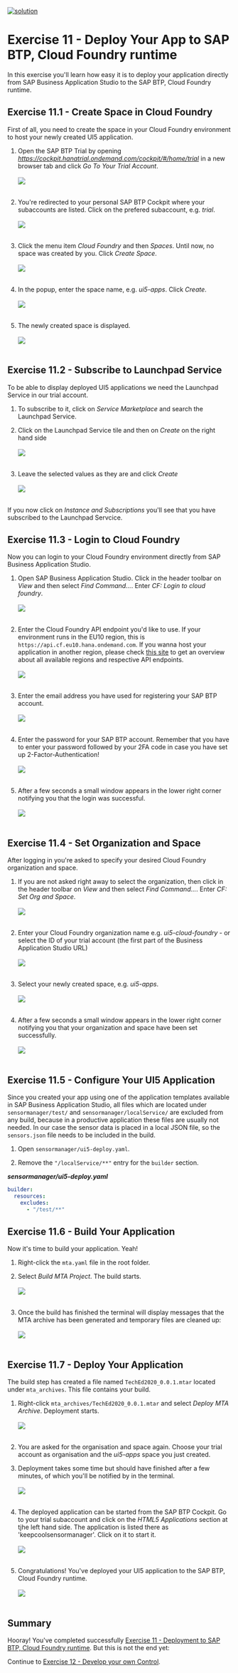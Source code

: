 [![solution](https://flat.badgen.net/badge/solution/available/green?icon=github)](../../../../tree/code/ex11)

# Exercise 11 - Deploy Your App to SAP BTP, Cloud Foundry runtime

In this exercise you'll learn how easy it is to deploy your application directly from SAP Business Application Studio to the SAP BTP, Cloud Foundry runtime.

## Exercise 11.1 - Create Space in Cloud Foundry

First of all, you need to create the space in your Cloud Foundry environment to host your newly created UI5 application.

1. Open the SAP BTP Trial by opening *https://cockpit.hanatrial.ondemand.com/cockpit/#/home/trial* in a new browser tab and click *Go To Your Trial Account*.
<br><br>![](images/11_01_0010.png)<br><br>

2. You're redirected to your personal SAP BTP Cockpit where your subaccounts are listed. Click on the prefered subaccount, e.g. *trial*.
<br><br>![](images/11_01_0020.png)<br><br>

3. Click the menu item *Cloud Foundry* and then *Spaces*. Until now, no space was created by you. Click *Create Space*.
<br><br>![](images/11_01_0030.png)<br><br>

4. In the popup, enter the space name, e.g. *ui5-apps*. Click *Create*.
<br><br>![](images/11_01_0040.png)<br><br>

5. The newly created space is displayed.
<br><br>![](images/11_01_0050.png)<br><br>

## Exercise 11.2 - Subscribe to Launchpad Service

To be able to display deployed UI5 applications we need the Launchpad Service in our trial account.
1. To subscribe to it, click on *Service Marketplace* and search the Launchpad Service.
2. Click on the Launchpad Service tile and then on *Create* on the right hand side
<br><br>![](images/11_02_0060.png)<br><br>

3. Leave the selected values as they are and click *Create*
<br><br>![](images/11_02_0070.png)<br><br>

If you now click on *Instance and Subscriptions* you'll see that you have subscribed to the Launchpad Servcice.
## Exercise 11.3 - Login to Cloud Foundry

Now you can login to your Cloud Foundry environment directly from SAP Business Application Studio.

1. Open SAP Business Application Studio. Click in the header toolbar on *View* and then select *Find Command...*. Enter *CF: Login to cloud foundry*.
<br><br>![](images/11_02_0010.png)<br><br>

2. Enter the Cloud Foundry API endpoint you'd like to use. If your environment runs in the EU10 region, this is `https://api.cf.eu10.hana.ondemand.com`. If you wanna host your application in another region, please check [this site](https://help.sap.com/viewer/65de2977205c403bbc107264b8eccf4b/Cloud/en-US/350356d1dc314d3199dca15bd2ab9b0e.html) to get an overview about all available regions and respective API endpoints.
<br><br>![](images/11_02_0020.png)<br><br>

3. Enter the email address you have used for registering your SAP BTP account.
<br><br>![](images/11_02_0030.png)<br><br>

4. Enter the password for your SAP BTP account. Remember that you have to enter your password followed by your 2FA code in case you have set up 2-Factor-Authentication!
<br><br>![](images/11_02_0040.png)<br><br>

5. After a few seconds a small window appears in the lower right corner notifying you that the login was successful.
<br><br>![](images/11_02_0050.png)<br><br>


## Exercise 11.4 - Set Organization and Space

After logging in you're asked to specify your desired Cloud Foundry organization and space.

1. If you are not asked right away to select the organization, then click in the header toolbar on *View* and then select *Find Command...*. Enter *CF: Set Org and Space*.
<br><br>![](images/11_03_0010.png)<br><br>

2. Enter your Cloud Foundry organization name e.g. *ui5-cloud-foundry* - or select the ID of your trial account (the first part of the Business Application Studio URL)
<br><br>![](images/11_03_0020.png)<br><br>

3. Select your newly created space, e.g. *ui5-apps*.
<br><br>![](images/11_03_0030.png)<br><br>

4. After a few seconds a small window appears in the lower right corner notifying you that your organization and space have been set successfully.
<br><br>![](images/11_03_0040.png)<br><br>


## Exercise 11.5 - Configure Your UI5 Application

Since you created your app using one of the application templates available in SAP Business Application Studio, all files which are located under `sensormanager/test/` and `sensormanager/localService/` are excluded from any build, because in a productive application these files are usually not needed. In our case the sensor data is placed in a local JSON file, so the `sensors.json` file needs to be included in the build.

1. Open `sensormanager/ui5-deploy.yaml`.

2. Remove the `"/localService/**"` entry for the `builder` section.

***sensormanager/ui5-deploy.yaml***

````yaml
builder:
  resources:
    excludes:
      - "/test/**"
````

## Exercise 11.6 - Build Your Application

Now it's time to build your application. Yeah!

1. Right-click the `mta.yaml` file in the root folder.

2. Select *Build MTA Project*. The build starts.
<br><br>![](images/11_06_0010.png)<br><br>

3. Once the build has finished the terminal will display messages that the MTA archive has been generated and temporary files are cleaned up:
<br><br>![](images/11_06_0020.png)<br><br>


## Exercise 11.7 - Deploy Your Application

The build step has created a file named `TechEd2020_0.0.1.mtar` located under `mta_archives`. This file contains your build.

1. Right-click `mta_archives/TechEd2020_0.0.1.mtar` and select *Deploy MTA Archive*. Deployment starts.
<br><br>![](images/11_07_0010.png)<br><br>

2. You are asked for the organisation and space again. Choose your trial account as organisation and the *ui5-apps* space you just created.

3. Deployment takes some time but should have finished after a few minutes, of which you'll be notified by in the terminal.
<br><br>![](images/11_07_0020.png)<br><br>

4. The deployed application can be started from the SAP BTP Cockpit. Go to your trial subaccount and click on the *HTML5 Applications* section at tjhe left hand side. The application is listed there as 'keepcoolsensormanager'. Click on it to start it.
<br><br>![](images/11_07_0030.png)<br><br>

5. Congratulations! You've deployed your UI5 application to the SAP BTP, Cloud Foundry runtime.
<br><br>![](images/11_07_0040.png)<br><br>

## Summary

Hooray! You've completed successfully [Exercise 11 - Deployment to SAP BTP, Cloud Foundry runtime](../ex11/README.md). But this is not the end yet:

Continue to [Exercise 12 - Develop your own Control](../ex12/README.md).
